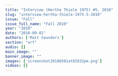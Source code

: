 ```yaml
---
title: "Interview (Hertha Thiele 1975) #5, 2010"
slug: "interview-hertha-thiele-1975-5-2010"
issue: "Fall"
issue_full_name: "Fall 2010"
year: "2010"
date: "2010-09-01"
authors: ['Matt Saunders']
section: "art"
audio: []
main_image: ""
banner_image: ""
images: ['screenshot20180501at82832pm.png']
videos: []
---
```

